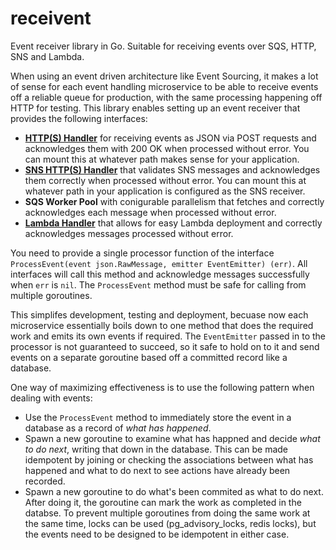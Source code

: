 # receivent
Event receiver library in Go. Suitable for receiving events over SQS, HTTP, SNS and Lambda. 

When using an event driven architecture like Event Sourcing, it makes a lot of sense for each event handling microservice to be able to receive events off a reliable queue for production, with the same processing happening off HTTP for testing. This library enables setting up an event receiver that provides the following interfaces:

* [**HTTP(S) Handler**](https://golang.org/pkg/net/http/#Handler) for receiving events as JSON via POST requests and acknowledges them with 200 OK when processed without error. You can mount this at whatever path makes sense for your application. 
* [**SNS HTTP(S) Handler**](https://golang.org/pkg/net/http/#Handler) that validates SNS messages and acknowledges them correctly when processed without error. You can mount this at whatever path in your application is configured as the SNS receiver. 
* **SQS Worker Pool** with conigurable parallelism that fetches and correctly acknowledges each message when processed without error. 
* [**Lambda Handler**](https://docs.aws.amazon.com/lambda/latest/dg/with-sqs-create-package.html#with-sqs-example-deployment-pkg-go) that allows for easy Lambda deployment and correctly acknowledges messages processed without error. 

You need to provide a single processor function of the interface `ProcessEvent(event json.RawMessage, emitter EventEmitter) (err)`. All interfaces will call this method and acknowledge messages successfully when `err` is `nil`. The `ProcessEvent` method must be safe for calling from multiple goroutines. 

This simplifes development, testing and deployment, becuase now each microservice essentially boils down to one method that does the required work and emits its own events if required. The `EventEmitter` passed in to the processor is not guaranteed to succeed, so it safe to hold on to it and send events on a separate goroutine based off a committed record like a database. 

One way of maximizing effectiveness is to use the following pattern when dealing with events:

* Use the `ProcessEvent` method to immediately store the event in a database as a record of *what has happened*. 
* Spawn a new goroutine to examine what has happned and decide *what to do next*, writing that down in the database. This can be made idempotent by joining or checking the associations between what has happened and what to do next to see actions have already been recorded. 
* Spawn a new goroutine to do what's been commited as what to do next. After doing it, the goroutine can mark the work as completed in the databse. To prevent multiple goroutines from doing the same work at the same time, locks can be used (pg_advisory_locks, redis locks), but the events need to be designed to be idempotent in either case. 

